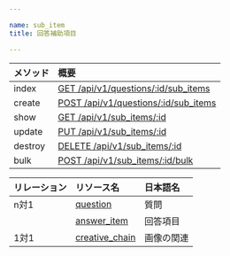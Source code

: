 ```yaml
---

name: sub_item
title: 回答補助項目

---
```


|メソッド|概要|
|:---|:---|
|index|[GET /api/v1/questions/:id/sub_items](#sub_item_index)|
|create|[POST /api/v1/questions/:id/sub_items](#sub_item_create)|
|show|[GET /api/v1/sub_items/:id](#sub_item_show)|
|update|[PUT /api/v1/sub_items/:id](#sub_item_update)|
|destroy|[DELETE /api/v1/sub_items/:id](#sub_item_delete)|
|bulk|[POST /api/v1/sub_items/:id/bulk](#sub_item_bulk)|


|リレーション|リソース名|日本語名|
|:---|:---|:---|
|n対1|[question](#question)|質問|
||[answer_item](#answer_item)|回答項目|
|1対1|[creative_chain](#creative_chain)|画像の関連|
